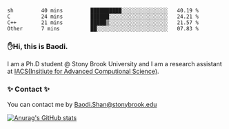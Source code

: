 <!--START_SECTION:waka-->

```text
sh         40 mins         ██████████░░░░░░░░░░░░░░░   40.19 %
C          24 mins         ██████░░░░░░░░░░░░░░░░░░░   24.21 %
C++        21 mins         █████▒░░░░░░░░░░░░░░░░░░░   21.57 %
Other      7 mins          ██░░░░░░░░░░░░░░░░░░░░░░░   07.83 %
```

<!--END_SECTION:waka-->

### ✋Hi, this is Baodi. 

I am a Ph.D student @ Stony Brook University and I am a research assistant at [IACS(Insitiute for Advanced Computional Science)](https://iacs.stonybrook.edu/).

### ✨ Contact ✨

You can contact me by [Baodi.Shan@stonybrook.edu](mailto:Baodi.Shan@stonybrook.edu)

[![Anurag's GitHub stats](https://github-readme-stats.vercel.app/api?username=lwshanbd&theme=jolly&show_icons=true&count_private=true&include_all_commits=true)](https://github.com/anuraghazra/github-readme-stats)



<!--
**lwshanbd/lwshanbd** is a ✨ _special_ ✨ repository because its `README.md` (this file) appears on your GitHub profile.

Here are some ideas to get you started:

- 🔭 I’m currently working on ...
- 🌱 I’m currently learning ...
- 👯 I’m looking to collaborate on ...
- 🤔 I’m looking for help with ...
- 💬 Ask me about ...
- 📫 How to reach me: ...
- 😄 Pronouns: ...
- ⚡ Fun fact: ...
-->
